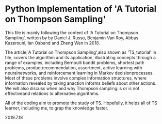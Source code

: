 # Python Implementation of 'A Tutorial on Thompson Sampling'

  This file is mainly following the content of 'A Tutorial on Thompson Sampling', written by by Daniel J. Russo, Benjamin Van Roy, Abbas Kazerouni, Ian Osband and Zheng Wen in 2018. 

  The article,'A Tutorial on Thompson Sampling',also shown as 'TS_tutorial' in file, covers the algorithm and its application, illustrating concepts through a range of examples, including Bernoulli bandit problems, shortest path problems, productrecommendation, assortment, active learning with neuralnetworks, and reinforcement learning in Markov decisionprocesses. Most of these problems involve complex information structures, where information revealed by taking anaction informs beliefs about other actions. We will also discuss when and why Thompson sampling is or is not effectiveand relations to alternative algorithms.

  All of the coding aim to promote the study of TS. 
  Hopefully, it helps all of TS learner, including me, to grap the knowledge faster.

  2019.7.18
